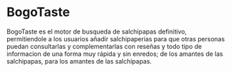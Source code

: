 # BogoTaste
BogoTaste es el motor de busqueda de salchipapas definitivo, permitiendole a los usuarios añadir salchipaperias para que otras personas puedan consultarlas y complementarlas con reseñas y todo tipo de informacion de una forma muy rápida y sin enredos; de los amantes de las salchipapas, para los amantes de las salchipapas.
